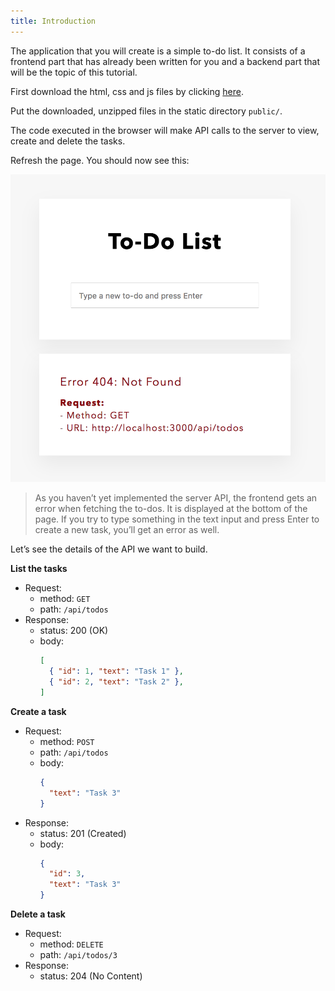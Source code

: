 ```yaml
---
title: Introduction
---
```


The application that you will create is a simple to-do list. It consists of a frontend part that has already been written for you and a backend part that will be the topic of this tutorial.

First download the html, css and js files by clicking [here](https://foalts.org/simple-todo-list.zip).

Put the downloaded, unzipped files in the static directory `public/`.

The code executed in the browser will make API calls to the server to view, create and delete the tasks.

Refresh the page. You should now see this:

![Browser view](./app.png)

> As you haven&#8217;t yet implemented the server API, the frontend gets an error when fetching the to-dos. It is displayed at the bottom of the page. If you try to type something in the text input and press Enter to create a new task, you&#8217;ll get an error as well.

Let&#8217;s see the details of the API we want to build.

**List the tasks**
- Request:
  - method: `GET`
  - path: `/api/todos`
- Response:
  - status: 200 (OK)
  - body: 
    ```json
    [
      { "id": 1, "text": "Task 1" },
      { "id": 2, "text": "Task 2" },
    ]
    ```

**Create a task**
- Request:
  - method: `POST`
  - path: `/api/todos`
  - body:
    ```json
    {
      "text": "Task 3"
    }
    ```
- Response:
  - status: 201 (Created)
  - body: 
    ```json
    {
      "id": 3,
      "text": "Task 3"
    }
    ```

**Delete a task**
- Request:
  - method: `DELETE`
  - path: `/api/todos/3`
- Response:
  - status: 204 (No Content)
